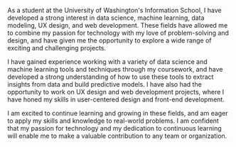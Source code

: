 As a student at the University of Washington's Information School, I have developed a strong interest in data science, machine learning, data modeling, UX design, and web development. These fields have allowed me to combine my passion for technology with my love of problem-solving and design, and have given me the opportunity to explore a wide range of exciting and challenging projects.

I have gained experience working with a variety of data science and machine learning tools and techniques through my coursework, and have developed a strong understanding of how to use these tools to extract insights from data and build predictive models. I have also had the opportunity to work on UX design and web development projects, where I have honed my skills in user-centered design and front-end development.

I am excited to continue learning and growing in these fields, and am eager to apply my skills and knowledge to real-world problems. I am confident that my passion for technology and my dedication to continuous learning will enable me to make a valuable contribution to any team or organization.